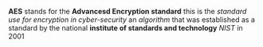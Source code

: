 **AES** stands for the **Advancesd Encryption standard** this is the *standard use for encryption in cyber-security* an *algorithm* that was established as a standard by the national **institute of standards and technology** *NIST* in 2001 



